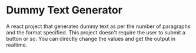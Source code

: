 # Dummy Text Generator

A react project that generates dummy text as per the number of paragraphs and the format specified.
This project doesn't require the user to submit a button or so. You can directly change the values and get the output in realtime.